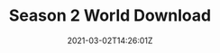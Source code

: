 ---
category: page
title: "Season 2 World Download"
date: 2021-03-02T14:26:01Z
description: ""
draft: true
---